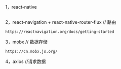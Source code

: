 1，react-native 
```

```
2，react-navigation + react-native-router-flux // 路由
```
https://reactnavigation.org/docs/getting-started

```
3，mobx // 数据存储
```
https://cn.mobx.js.org/

```
4，axios //请求数据



